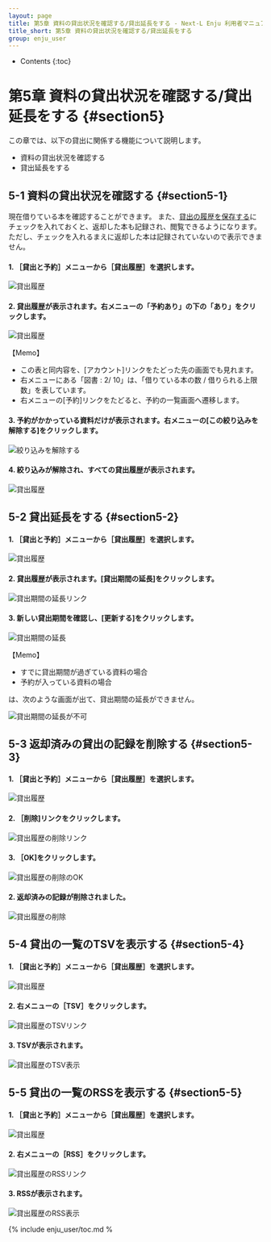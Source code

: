 ```yaml
---
layout: page
title: 第5章 資料の貸出状況を確認する/貸出延長をする - Next-L Enju 利用者マニュアル
title_short: 第5章 資料の貸出状況を確認する/貸出延長をする
group: enju_user
---
```


* Contents
{:toc}

第5章 資料の貸出状況を確認する/貸出延長をする {#section5}
=================================

この章では、以下の貸出に関係する機能について説明します。

* 資料の貸出状況を確認する
* 貸出延長をする



5-1 資料の貸出状況を確認する {#section5-1}
----------------------------------------

現在借りている本を確認することができます。
また、[貸出の履歴を保存する](enju_user_3.html#section3-2)にチェックを入れておくと、返却した本も記録され、閲覧できるようになります。
ただし、チェックを入れるまえに返却した本は記録されていないので表示できません。

#### 1. ［貸出と予約］メニューから［貸出履歴］を選択します。

![貸出履歴](../assets/images/image_user_checkouts.png)

#### 2. 貸出履歴が表示されます。右メニューの「予約あり」の下の「あり」をクリックします。

![貸出履歴](../assets/images/image_user_checkouts_003.png)

<div class="alert alert-info memo" markdown="1">
【Memo】

* この表と同内容を、[アカウント]リンクをたどった先の画面でも見れます。
* 右メニューにある「図書 : 2/ 10」は、「借りている本の数 / 借りられる上限数」を表しています。
* 右メニューの[予約]リンクをたどると、予約の一覧画面へ遷移します。

</div>

#### 3. 予約がかかっている資料だけが表示されます。右メニューの[この絞り込みを解除する]をクリックします。

![絞り込みを解除する](../assets/images/image_user_checkouts_005.png)

#### 4. 絞り込みが解除され、すべての貸出履歴が表示されます。

![貸出履歴](../assets/images/image_user_checkouts_007.png)


5-2 貸出延長をする {#section5-2}
--------------------------------

#### 1. ［貸出と予約］メニューから［貸出履歴］を選択します。

![貸出履歴](../assets/images/image_user_checkouts.png)

#### 2. 貸出履歴が表示されます。[貸出期間の延長]をクリックします。

![貸出期間の延長リンク](../assets/images/image_user_checkouts_009.png)

#### 3. 新しい貸出期間を確認し、[更新する]をクリックします。

![貸出期間の延長](../assets/images/image_user_checkouts_011.png)

<div class="alert alert-info memo" markdown="1">
【Memo】

* すでに貸出期間が過ぎている資料の場合
* 予約が入っている資料の場合

は、次のような画面が出て、貸出期間の延長ができません。

![貸出期間の延長が不可](../assets/images/image_user_checkouts_013.png)

</div>


5-3 返却済みの貸出の記録を削除する {#section5-3}
--------------------------------

#### 1. ［貸出と予約］メニューから［貸出履歴］を選択します。

![貸出履歴](../assets/images/image_user_checkouts.png)

#### 2. ［削除]リンクをクリックします。

![貸出履歴の削除リンク](../assets/images/image_user_checkouts_015.png)

#### 3. ［OK]をクリックします。

![貸出履歴の削除のOK](../assets/images/image_user_ok.png)

#### 2. 返却済みの記録が削除されました。

![貸出履歴の削除](../assets/images/image_user_checkouts_017.png)

5-4 貸出の一覧のTSVを表示する {#section5-4}
--------------------------------

#### 1. ［貸出と予約］メニューから［貸出履歴］を選択します。

![貸出履歴](../assets/images/image_user_checkouts.png)

#### 2. 右メニューの［TSV］をクリックします。

![貸出履歴のTSVリンク](../assets/images/image_user_checkouts_019.png)

#### 3. TSVが表示されます。

![貸出履歴のTSV表示](../assets/images/image_user_checkouts_021.png)

5-5 貸出の一覧のRSSを表示する {#section5-5}
--------------------------------

#### 1. ［貸出と予約］メニューから［貸出履歴］を選択します。

![貸出履歴](../assets/images/image_user_checkouts.png)

#### 2. 右メニューの［RSS］をクリックします。

![貸出履歴のRSSリンク](../assets/images/image_user_checkouts_023.png)

#### 3. RSSが表示されます。

![貸出履歴のRSS表示](../assets/images/image_user_checkouts_025.png)

{% include enju_user/toc.md %
